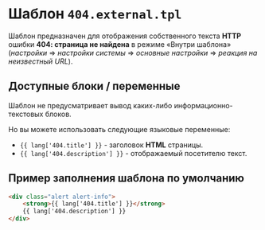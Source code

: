 # Шаблон `404.external.tpl`

Шаблон предназначен для отображения собственного текста <b>HTTP</b> ошибки <b>404: страница не найдена</b> в режиме «Внутри шаблона» (*настройки* => *настройки системы* => *основные настройки* => *реакция на неизвестный URL*).

## Доступные блоки / переменные

Шаблон не предусматривает вывод каких-либо информационно-текстовых блоков.

Но вы можете использовать следующие языковые переменные:

- `{{ lang['404.title'] }}` - заголовок <b>HTML</b> страницы.
- `{{ lang['404.description'] }}` - отображаемый посетителю текст.

## Пример заполнения шаблона по умолчанию

```html
<div class="alert alert-info">
	<strong>{{ lang['404.title'] }}</strong>
	{{ lang['404.description'] }}
</div>
```

